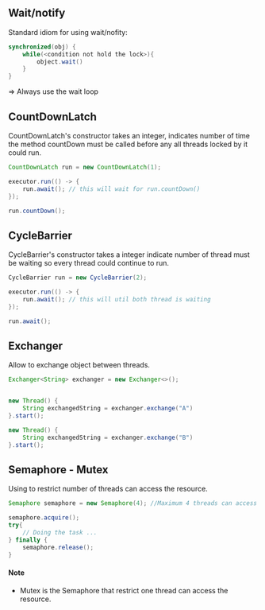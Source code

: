 ## Wait/notify
Standard idiom for using wait/nofity:

```java
synchronized(obj) {
    while(<condition not hold the lock>){
        object.wait()
    }
}
```
=> Always use the wait loop  

## CountDownLatch

CountDownLatch's constructor takes an integer, indicates number of time the method countDown must be called before any all threads locked by it could run.

``` java
CountDownLatch run = new CountDownLatch(1);

executor.run(() -> {
    run.await(); // this will wait for run.countDown()
});

run.countDown();
```

## CycleBarrier

CycleBarrier's constructor takes a integer indicate number of thread must be waiting so every thread could continue to run.

``` java 
CycleBarrier run = new CycleBarrier(2);

executor.run(() -> {
    run.await(); // this will util both thread is waiting
});

run.await();
```

## Exchanger

Allow to exchange object between threads.

```java
Exchanger<String> exchanger = new Exchanger<>();


new Thread() {
    String exchangedString = exchanger.exchange("A")
}.start();

new Thread() {
    String exchangedString = exchanger.exchange("B")
}.start();
```

## Semaphore - Mutex

Using to restrict number of threads can access the resource.

```java
Semaphore semaphore = new Semaphore(4); //Maximum 4 threads can access the resource

semaphore.acquire();
try{
    // Doing the task ...
} finally {
    semaphore.release();
}

```

#### Note
* Mutex is the Semaphore that restrict one thread can access the resource.

